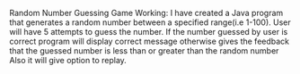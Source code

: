 Random Number Guessing Game
 Working:
     I have created a Java program that generates a random number between a specified range(i.e 1-100).
     User will have 5 attempts to guess the number.
     If the number guessed by user is correct program will display correct message 
     otherwise  gives the feedback that the guessed number is less than or greater than the random number
     Also it will give option to replay.
